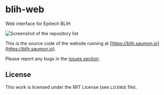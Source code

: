 # blih-web
Web interface for Epitech BLIH

![Screenshot of the repository list](https://img.saumon.io/blih-web.png "Repository list")

This is the source code of the website running at [https://blih.saumon.io](https://blih.saumon.io).

Please report any bugs in the [issues section](https://github.com/maximelouet/blih-web/issues).

## License
This work is licensed under the MIT License (see `LICENSE` file).
